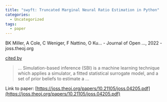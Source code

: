 ```yaml
---
title: "swyft: Truncated Marginal Neural Ratio Estimation in Python"
categories:
  - Uncategorized
tags:
  - paper
---
```

BK Miller, A Cole, C Weniger, F Nattino, O Ku… - Journal of Open …, 2022 - joss.theoj.org

[cited by](https://scholar.google.com/scholar?cites=2789752983513578176&as_sdt=5,44&sciodt=0,44&hl=en&num=20)

>… Simulation-based inference (SBI) is a machine learning technique which applies a simulator, a fitted statistical surrogate model, and a set of prior beliefs to estimate a …

Link to paper: [https://joss.theoj.org/papers/10.21105/joss.04205.pdf](https://joss.theoj.org/papers/10.21105/joss.04205.pdf)
